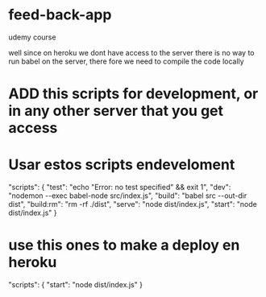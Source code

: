 # feed-back-app

udemy course

well since on heroku we dont have access to the server there is no way to run babel on the server, there fore we need to compile the code locally

# ADD this scripts for development, or in any other server that you get access

# Usar estos scripts endeveloment

"scripts": {
"test": "echo \"Error: no test specified\" && exit 1",
"dev": "nodemon --exec babel-node src/index.js",
"build": "babel src --out-dir dist",
"build:rm": "rm -rf ./dist",
"serve": "node dist/index.js",
"start": "node dist/index.js"
}

# use this ones to make a deploy en heroku

"scripts": {
"start": "node dist/index.js"
}
